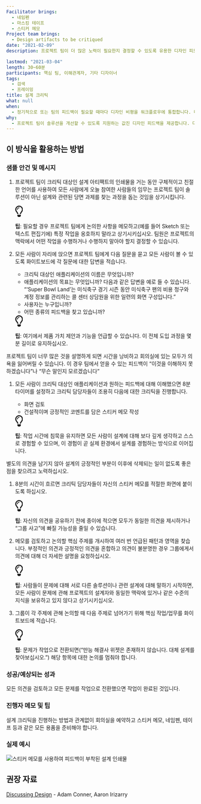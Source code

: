 ```yaml
---
Facilitator brings:
  - 네임펜
  - 마스킹 테이프
  - 스티커 메모
Project team brings:
  - Design artifacts to be critiqued
date: "2021-02-09"
description: 프로젝트 팀이 더 많은 노력이 필요한지 결정할 수 있도록 유용한 디자인 피드백을 제공합니다.

lastmod: "2021-03-04"
length: 30~60분
participants: 핵심 팀, 이해관계자, 기타 디자이너
tags:
  - 검색
  - 프레이밍
title: 설계 크리틱
what: null
when:
  - 정기적으로 또는 팀의 피드백이 필요할 때마다 디자인 비평을 워크플로우에 통합합니다. 디자인 비평은 디자인 아티팩트가 생성되거나 반복된 후에 가장 유용합니다.
why:
  - 프로젝트 팀이 솔루션을 개선할 수 있도록 지원하는 값진 디자인 피드백을 제공합니다. 다음에 취할 조치를 결정할 때 팀이 합의점을 찾는 데 도움이 됩니다. 또한 팀 전체가 디자인 관련 의사 결정에 책임을 지도록 합니다.
---
```


<h2 id="how-to-use-this-method">이 방식을 활용하는
방법</h2>

<div class="bg-gray-dark p-lg-5 p-3 mb-4"><div
class="col-lg-9"><h3
id="sample-agenda--prompts">샘플 안건 및 메시지</h3>

<ol>

<li>

<p>프로젝트 팀이 크리틱 대상인 설계 아티팩트의 인쇄물을 거는 동안 구체적이고 친절한 언어를 사용하여 모든
사람에게 오늘 참여한 사람들의 임무는 프로젝트 팀이 솔루션이 아닌 설계와 관련된 당면 과제를 찾는 과정을 돕는 것임을
상기시킵니다.</p>

<div class="callout td-box--gray-darkest p-3 my-5
border-bottom border-right border-left border-top row"><div
class="col-1 row align-items-center
justify-content-center"><svg height="30"
aria-hidden="true" focusable="false"
data-prefix="far" data-icon="lightbulb"
role="img" xmlns="http://www.w3.org/2000/svg"
viewBox="0 0 352 512" class="svg-inline--fa
fa-lightbulb"><path fill="currentColor"
d="M176 80c-52.94 0-96 43.06-96 96 0 8.84 7.16 16 16 16s16-7.16
16-16c0-35.3 28.72-64 64-64 8.84 0 16-7.16 16-16s-7.16-16-16-16zM96.06
459.17c0 3.15.93 6.22 2.68 8.84l24.51 36.84c2.97 4.46 7.97 7.14 13.32
7.14h78.85c5.36 0 10.36-2.68 13.32-7.14l24.51-36.84c1.74-2.62 2.67-5.7
2.68-8.84l.05-43.18H96.02l.04 43.18zM176 0C73.72 0 0 82.97 0 176c0
44.37 16.45 84.85 43.56 115.78 16.64 18.99 42.74 58.8 52.42
92.16v.06h48v-.12c-.01-4.77-.72-9.51-2.15-14.07-5.59-17.81-22.82-64.77-62.17-109.67-20.54-23.43-31.52-53.15-31.61-84.14-.2-73.64
59.67-128 127.95-128 70.58 0 128 57.42 128 128 0 30.97-11.24
60.85-31.65 84.14-39.11 44.61-56.42 91.47-62.1 109.46a47.507 47.507 0
0 0-2.22 14.3v.1h48v-.05c9.68-33.37 35.78-73.18 52.42-92.16C335.55
260.85 352 220.37 352 176 352 78.8 273.2 0 176 0z"
class=""></path></svg></div><div
class="col-11"><p><strong>팁</strong>:
필요할 경우 프로젝트 팀에게 논의한 사항을 메모하고(예를 들어 Sketch 또는 텍스트 편집기에) 특정 작업을 옹호하지 말라고
상기시키십시오. 팀원은 프로젝트의 맥락에서 어떤 작업을 수행하거나 수행하지 말아야 할지 결정할 수
있습니다.</p></div></div>

</li>

<li>

<p>모든 사람이 자리에 앉으면 프로젝트 팀에게 다음 질문을 묻고 모든 사람이 볼 수 있도록 화이트보드에 각 질문에
대한 답변을 적습니다.</p>

<ul>

<li>크리틱 대상인 애플리케이션의 이름은 무엇입니까?</li>

<li>애플리케이션의 목표는 무엇입니까? 다음과 같은 답변을 예로 들 수 있습니다. “&lsquo;Super
Bowl Land&rsquo;는 미식축구 경기 시즌 동안 미식축구 팬의 비용 청구와 계정 정보를 관리하는 콜 센터
상담원을 위한 일련의 화면 구성입니다.”</li>

<li>사용자는 누구입니까?</li>

<li>어떤 종류의 피드백을 찾고 있습니까?</li>

</ul>

<div class="callout td-box--gray-darkest p-3 my-5
border-bottom border-right border-left border-top row"><div
class="col-1 row align-items-center
justify-content-center"><svg height="30"
aria-hidden="true" focusable="false"
data-prefix="far" data-icon="lightbulb"
role="img" xmlns="http://www.w3.org/2000/svg"
viewBox="0 0 352 512" class="svg-inline--fa
fa-lightbulb"><path fill="currentColor"
d="M176 80c-52.94 0-96 43.06-96 96 0 8.84 7.16 16 16 16s16-7.16
16-16c0-35.3 28.72-64 64-64 8.84 0 16-7.16 16-16s-7.16-16-16-16zM96.06
459.17c0 3.15.93 6.22 2.68 8.84l24.51 36.84c2.97 4.46 7.97 7.14 13.32
7.14h78.85c5.36 0 10.36-2.68 13.32-7.14l24.51-36.84c1.74-2.62 2.67-5.7
2.68-8.84l.05-43.18H96.02l.04 43.18zM176 0C73.72 0 0 82.97 0 176c0
44.37 16.45 84.85 43.56 115.78 16.64 18.99 42.74 58.8 52.42
92.16v.06h48v-.12c-.01-4.77-.72-9.51-2.15-14.07-5.59-17.81-22.82-64.77-62.17-109.67-20.54-23.43-31.52-53.15-31.61-84.14-.2-73.64
59.67-128 127.95-128 70.58 0 128 57.42 128 128 0 30.97-11.24
60.85-31.65 84.14-39.11 44.61-56.42 91.47-62.1 109.46a47.507 47.507 0
0 0-2.22 14.3v.1h48v-.05c9.68-33.37 35.78-73.18 52.42-92.16C335.55
260.85 352 220.37 352 176 352 78.8 273.2 0 176 0z"
class=""></path></svg></div><div
class="col-11"><p><strong>팁</strong>:
여기에서 제품 가치 제안과 기능을 언급할 수 있습니다. 이 전체 도입 과정을 몇 분 길이로
유지하십시오.</p></div></div>

</li>

</ol>

<p>프로젝트 팀이 너무 많은 것을 설명하게 되면 시간을 낭비하고 회의실에 있는 모두가 의욕을 잃어버릴 수
있습니다. 이 경우 팀에서 얻을 수 있는 피드백이 “이것을 이해하지 못하겠습니다”나 “무슨 말인지
모르겠습니다”</p>

<ol>

<li>

<p>모든 사람이 크리틱 대상인 애플리케이션과 원하는 피드백에 대해 이해했으면 8분 타이머를 설정하고 크리틱
담당자들이 조용히 다음에 대한 크리틱을 진행합니다.</p>

<ul>

<li>화면 검토</li>

<li>건설적이며 긍정적인 코멘트를 담은 스티커 메모 작성</li>

</ul>

<div class="callout td-box--gray-darkest p-3 my-5
border-bottom border-right border-left border-top row"><div
class="col-1 row align-items-center
justify-content-center"><svg height="30"
aria-hidden="true" focusable="false"
data-prefix="far" data-icon="lightbulb"
role="img" xmlns="http://www.w3.org/2000/svg"
viewBox="0 0 352 512" class="svg-inline--fa
fa-lightbulb"><path fill="currentColor"
d="M176 80c-52.94 0-96 43.06-96 96 0 8.84 7.16 16 16 16s16-7.16
16-16c0-35.3 28.72-64 64-64 8.84 0 16-7.16 16-16s-7.16-16-16-16zM96.06
459.17c0 3.15.93 6.22 2.68 8.84l24.51 36.84c2.97 4.46 7.97 7.14 13.32
7.14h78.85c5.36 0 10.36-2.68 13.32-7.14l24.51-36.84c1.74-2.62 2.67-5.7
2.68-8.84l.05-43.18H96.02l.04 43.18zM176 0C73.72 0 0 82.97 0 176c0
44.37 16.45 84.85 43.56 115.78 16.64 18.99 42.74 58.8 52.42
92.16v.06h48v-.12c-.01-4.77-.72-9.51-2.15-14.07-5.59-17.81-22.82-64.77-62.17-109.67-20.54-23.43-31.52-53.15-31.61-84.14-.2-73.64
59.67-128 127.95-128 70.58 0 128 57.42 128 128 0 30.97-11.24
60.85-31.65 84.14-39.11 44.61-56.42 91.47-62.1 109.46a47.507 47.507 0
0 0-2.22 14.3v.1h48v-.05c9.68-33.37 35.78-73.18 52.42-92.16C335.55
260.85 352 220.37 352 176 352 78.8 273.2 0 176 0z"
class=""></path></svg></div><div
class="col-11"><p><strong>팁</strong>:
작업 시간에 침묵을 유지하면 모든 사람이 설계에 대해 보다 깊게 생각하고 스스로 경험할 수 있으며, 이 경험이 곧 실제
환경에서 설계를 경험하는 방식으로 이어집니다.</p></div></div>

</li>

</ol>

<p>별도의 의견을 남기지 않아 설계의 긍정적인 부분이 이후에 삭제되는 일이 없도록 좋은 점을 찾으려고
노력하십시오.</p>

<ol>

<li>

<p>8분의 시간이 흐르면 크리틱 담당자들이 자신의 스티커 메모를 적절한 화면에 붙이도록
하십시오.</p>

<div class="callout td-box--gray-darkest p-3 my-5
border-bottom border-right border-left border-top row"><div
class="col-1 row align-items-center
justify-content-center"><svg height="30"
aria-hidden="true" focusable="false"
data-prefix="far" data-icon="lightbulb"
role="img" xmlns="http://www.w3.org/2000/svg"
viewBox="0 0 352 512" class="svg-inline--fa
fa-lightbulb"><path fill="currentColor"
d="M176 80c-52.94 0-96 43.06-96 96 0 8.84 7.16 16 16 16s16-7.16
16-16c0-35.3 28.72-64 64-64 8.84 0 16-7.16 16-16s-7.16-16-16-16zM96.06
459.17c0 3.15.93 6.22 2.68 8.84l24.51 36.84c2.97 4.46 7.97 7.14 13.32
7.14h78.85c5.36 0 10.36-2.68 13.32-7.14l24.51-36.84c1.74-2.62 2.67-5.7
2.68-8.84l.05-43.18H96.02l.04 43.18zM176 0C73.72 0 0 82.97 0 176c0
44.37 16.45 84.85 43.56 115.78 16.64 18.99 42.74 58.8 52.42
92.16v.06h48v-.12c-.01-4.77-.72-9.51-2.15-14.07-5.59-17.81-22.82-64.77-62.17-109.67-20.54-23.43-31.52-53.15-31.61-84.14-.2-73.64
59.67-128 127.95-128 70.58 0 128 57.42 128 128 0 30.97-11.24
60.85-31.65 84.14-39.11 44.61-56.42 91.47-62.1 109.46a47.507 47.507 0
0 0-2.22 14.3v.1h48v-.05c9.68-33.37 35.78-73.18 52.42-92.16C335.55
260.85 352 220.37 352 176 352 78.8 273.2 0 176 0z"
class=""></path></svg></div><div
class="col-11"><p><strong>팁</strong>:
자신의 의견을 공유하기 전에 종이에 적으면 모두가 동일한 의견을 제시하거나 “그룹 사고”에 빠질 가능성을 줄일 수
있습니다.</p></div></div>

</li>

<li>

<p>메모를 검토하고 논의할 핵심 주제를 개시하여 여러 번 언급된 패턴과 영역을 찾습니다. 부정적인 의견과 긍정적인
의견을 혼합하고 의견이 불분명한 경우 그룹에게서 의견에 대해 더 자세한 설명을 요청하십시오.</p>

<div class="callout td-box--gray-darkest p-3 my-5
border-bottom border-right border-left border-top row"><div
class="col-1 row align-items-center
justify-content-center"><svg height="30"
aria-hidden="true" focusable="false"
data-prefix="far" data-icon="lightbulb"
role="img" xmlns="http://www.w3.org/2000/svg"
viewBox="0 0 352 512" class="svg-inline--fa
fa-lightbulb"><path fill="currentColor"
d="M176 80c-52.94 0-96 43.06-96 96 0 8.84 7.16 16 16 16s16-7.16
16-16c0-35.3 28.72-64 64-64 8.84 0 16-7.16 16-16s-7.16-16-16-16zM96.06
459.17c0 3.15.93 6.22 2.68 8.84l24.51 36.84c2.97 4.46 7.97 7.14 13.32
7.14h78.85c5.36 0 10.36-2.68 13.32-7.14l24.51-36.84c1.74-2.62 2.67-5.7
2.68-8.84l.05-43.18H96.02l.04 43.18zM176 0C73.72 0 0 82.97 0 176c0
44.37 16.45 84.85 43.56 115.78 16.64 18.99 42.74 58.8 52.42
92.16v.06h48v-.12c-.01-4.77-.72-9.51-2.15-14.07-5.59-17.81-22.82-64.77-62.17-109.67-20.54-23.43-31.52-53.15-31.61-84.14-.2-73.64
59.67-128 127.95-128 70.58 0 128 57.42 128 128 0 30.97-11.24
60.85-31.65 84.14-39.11 44.61-56.42 91.47-62.1 109.46a47.507 47.507 0
0 0-2.22 14.3v.1h48v-.05c9.68-33.37 35.78-73.18 52.42-92.16C335.55
260.85 352 220.37 352 176 352 78.8 273.2 0 176 0z"
class=""></path></svg></div><div
class="col-11"><p><strong>팁</strong>:
사람들이 문제에 대해 서로 다른 솔루션이나 관련 설계에 대해 말하기 시작하면, 모든 사람이 문제에 관해 프로젝트의 설계자와
동일한 맥락에 있거나 같은 수준의 지식을 보유하고 있지 않다고
상기시키십시오.</p></div></div>

</li>

<li>

<p>그룹이 각 주제에 관해 논의할 때 다음 주제로 넘어가기 위해 핵심 작업/업무를 화이트보드에
적습니다.</p>

<div class="callout td-box--gray-darkest p-3 my-5
border-bottom border-right border-left border-top row"><div
class="col-1 row align-items-center
justify-content-center"><svg height="30"
aria-hidden="true" focusable="false"
data-prefix="far" data-icon="lightbulb"
role="img" xmlns="http://www.w3.org/2000/svg"
viewBox="0 0 352 512" class="svg-inline--fa
fa-lightbulb"><path fill="currentColor"
d="M176 80c-52.94 0-96 43.06-96 96 0 8.84 7.16 16 16 16s16-7.16
16-16c0-35.3 28.72-64 64-64 8.84 0 16-7.16 16-16s-7.16-16-16-16zM96.06
459.17c0 3.15.93 6.22 2.68 8.84l24.51 36.84c2.97 4.46 7.97 7.14 13.32
7.14h78.85c5.36 0 10.36-2.68 13.32-7.14l24.51-36.84c1.74-2.62 2.67-5.7
2.68-8.84l.05-43.18H96.02l.04 43.18zM176 0C73.72 0 0 82.97 0 176c0
44.37 16.45 84.85 43.56 115.78 16.64 18.99 42.74 58.8 52.42
92.16v.06h48v-.12c-.01-4.77-.72-9.51-2.15-14.07-5.59-17.81-22.82-64.77-62.17-109.67-20.54-23.43-31.52-53.15-31.61-84.14-.2-73.64
59.67-128 127.95-128 70.58 0 128 57.42 128 128 0 30.97-11.24
60.85-31.65 84.14-39.11 44.61-56.42 91.47-62.1 109.46a47.507 47.507 0
0 0-2.22 14.3v.1h48v-.05c9.68-33.37 35.78-73.18 52.42-92.16C335.55
260.85 352 220.37 352 176 352 78.8 273.2 0 176 0z"
class=""></path></svg></div><div
class="col-11"><p><strong>팁</strong>:
문제가 작업으로 전환되면(“만능 해결사 위젯은 존재하지 않습니다. 대체 설계를 찾아보십시오.”) 해당 항목에 대한 논의를
멈춰야 합니다.</p></div></div>

</li>

</ol>

</div></div>

<div class="bg-gray-dark p-lg-5 p-3 mb-4"><div
class="col-lg-9"><h3
id="successexpected-outcomes">성공/예상되는 성과</h3>

<p>모든 의견을 검토하고 모든 문제를 작업으로 전환했으면 작업이 완료된
것입니다.</div></div>

<div class="bg-gray-dark p-lg-5 p-3 mb-4"><div
class="col-lg-9"><h3
id="facilitator-notes--tips">진행자 메모 및 팁</h3>

<p>설계 크리틱을 진행하는 방법과 관계없이 회의실을 예약하고 스티커 메모, 네임펜, 테이프 등과 같은 모든 용품을
준비해야 합니다.</div></div>

<div class="bg-gray-dark p-lg-5 p-3 mb-4"><div
class="col-lg-9"><h3
id="real-world-examples">실제 예시</h3>

<p><img
src="/practices/design-critique/images/example-2.jpg"
alt="스티커 메모를 사용하여 피드백이 부착된 설계 인쇄물"
/></div></div>

<div class="bg-gray-dark p-lg-5 p-3 mb-4"><div
class="col-lg-9"><h2
id="recommended-reading">권장 자료</h2>

<p><a
href="http://shop.oreilly.com/product/0636920033561.do"
target="_blank">Discussing Design</a> - Adam
Conner, Aaron Irizarry</div></div>
